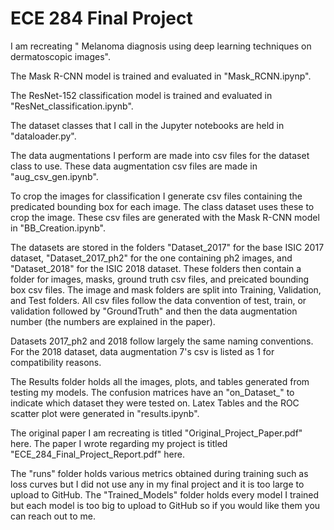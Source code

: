 # ECE 284 Final Project

I am recreating " Melanoma diagnosis using deep learning techniques on dermatoscopic images".  

The Mask R-CNN model is trained and evaluated in "Mask_RCNN.ipynp".  

The ResNet-152 classification model is trained and evaluated in "ResNet_classification.ipynb".  

The dataset classes that I call in the Jupyter notebooks are held in "dataloader.py".  

The data augmentations I perform are made into csv files for the dataset class to use. These data augmentation csv files are made in "aug_csv_gen.ipynb".  

To crop the images for classification I generate csv files containing the predicated bounding box for each image. The class dataset uses these to crop the image. These csv files are generated with the Mask R-CNN model in "BB_Creation.ipynb".  

The datasets are stored in the folders "Dataset_2017" for the base ISIC 2017 dataset, "Dataset_2017_ph2" for the one containing ph2 images, and "Dataset_2018" for the ISIC 2018 dataset. These folders then contain a folder for images, masks, ground truth csv files, and preicated bounding box csv files. The image and mask folders are split into Training, Validation, and Test folders. All csv files follow the data convention of test, train, or validation followed by "GroundTruth" and then the data augmentation number (the numbers are explained in the paper).  

Datasets 2017_ph2 and 2018 follow largely the same naming conventions. For the 2018 dataset, data augmentation 7's csv is listed as 1 for compatibility reasons.  

The Results folder holds all the images, plots, and tables generated from testing my models. The confusion matrices have an "on_Dataset_" to indicate which dataset they were tested on. Latex Tables and the ROC scatter plot were generated in "results.ipynb".  

The original paper I am recreating is titled "Original_Project_Paper.pdf" here. The paper I wrote regarding my project is titled "ECE_284_Final_Project_Report.pdf" here.  

The "runs" folder holds various metrics obtained during training such as loss curves but I did not use any in my final project and it is too large to upload to GitHub. The "Trained_Models" folder holds every model I trained but each model is too big to upload to GitHub so if you would like them you can reach out to me.  